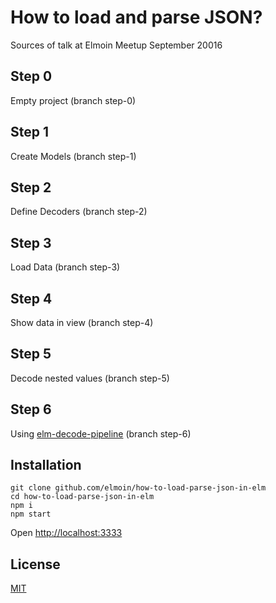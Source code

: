 # How to load and parse JSON?


Sources of talk at Elmoin Meetup September 20016


## Step 0

Empty project (branch step-0)


## Step 1

Create Models (branch step-1)

## Step 2

Define Decoders (branch step-2)

## Step 3

Load Data (branch step-3)

## Step 4

Show data in view (branch step-4)


## Step 5

Decode nested values (branch step-5)

## Step 6

Using [elm-decode-pipeline](https://github.com/NoRedInk/elm-decode-pipeline) (branch step-6)





## Installation

```
git clone github.com/elmoin/how-to-load-parse-json-in-elm
cd how-to-load-parse-json-in-elm
npm i
npm start
````
Open [http://localhost:3333](http://localhost:3333)


## License

[MIT](./LICENSE)
